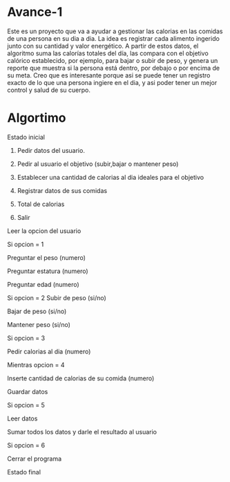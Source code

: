 # Avance-1
Este es un proyecto que va a ayudar a gestionar las calorias en las comidas de una persona en su dia a dia. La idea es registrar cada alimento ingerido junto con su cantidad y valor energético. A partir de estos datos, el algoritmo suma las calorías totales del día, las compara con el objetivo calórico establecido, por ejemplo, para bajar o subir de peso, y genera un reporte que muestra si la persona está dentro, por debajo o por encima de su meta. Creo que es interesante porque asi se puede tener un registro exacto de lo que una persona ingiere en el dia, y asi poder tener un mejor control y salud de su cuerpo. 
# Algortimo
Estado inicial

1. Pedir datos del usuario.

2. Pedir al usuario el objetivo (subir,bajar o mantener peso)
   
3. Establecer una cantidad de calorias al dia ideales para el objetivo
   
4. Registrar datos de sus comidas
   
5. Total de calorias
   
6. Salir 

Leer la opcion del usuario


Si opcion = 1

   Preguntar el peso (numero)
   
   Preguntar estatura (numero)
   
   Preguntar edad (numero)


Si opcion = 2
   Subir de peso (si/no)
   
   Bajar de peso (si/no)
   
   Mantener peso  (si/no)
   

Si opcion = 3

  Pedir calorias al dia (numero)
  

Mientras opcion = 4

  Inserte cantidad de calorias de su comida (numero)
  
  Guardar datos
  

Si opcion = 5

  Leer datos
  
  Sumar todos los datos y darle el resultado al usuario
  

Si opcion = 6 

Cerrar el programa

Estado final
  
